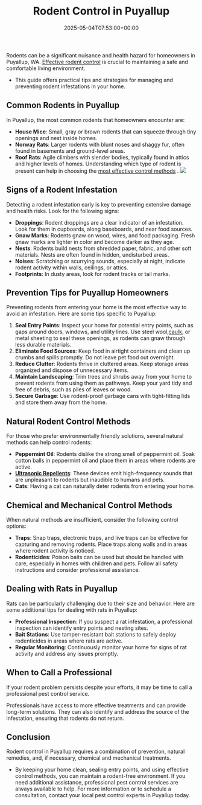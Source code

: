 ﻿---
layout: post
title: Rodent Control in Puyallup
date: '2025-05-04T07:53:00+00:00'
categories:
- Guide
- Mice
- Puyallup
- Rats
tags: []
slug: /rodent-control-in-puyallup/
lastmod: 2025-05-07T12:21:28+03:00
---

Rodents can be a significant nuisance and health hazard for homeowners in Puyallup, WA.
[Effective rodent control](https://pestpolicy.com/best-outdoor-rat-traps/)
is crucial to maintaining a safe and comfortable living environment.
- This guide offers practical tips and strategies for managing and preventing rodent infestations in your home.
## Common Rodents in Puyallup
In Puyallup, the most common rodents that homeowners encounter are:
- **House Mice**: Small, gray or brown rodents that can squeeze through tiny openings and nest inside homes.
- **Norway Rats**: Larger rodents with blunt noses and shaggy fur, often found in basements and ground-level areas.
- **Roof Rats**: Agile climbers with slender bodies, typically found in attics and higher levels of homes.
Understanding which type of rodent is present can help in choosing the
[most effective control methods](https://pestpolicy.com/best-rat-poison/)
.
![](/assets/img/03/Rodent-Control-in-Puyallup-300x181.jpg)
## Signs of a Rodent Infestation
Detecting a rodent infestation early is key to preventing extensive damage and health risks. Look for the following signs:
- **Droppings**: Rodent droppings are a clear indicator of an infestation. Look for them in cupboards, along baseboards, and near food sources.
- **Gnaw Marks**: Rodents gnaw on wood, wires, and food packaging. Fresh gnaw marks are lighter in color and become darker as they age.
- **Nests**: Rodents build nests from shredded paper, fabric, and other soft materials. Nests are often found in hidden, undisturbed areas.
- **Noises**: Scratching or scurrying sounds, especially at night, indicate rodent activity within walls, ceilings, or attics.
- **Footprints**: In dusty areas, look for rodent tracks or tail marks.
## Prevention Tips for Puyallup Homeowners
Preventing rodents from entering your home is the most effective way to avoid an infestation. Here are some tips specific to Puyallup:
1. **Seal Entry Points**: Inspect your home for potential entry points, such as gaps around doors, windows, and utility lines. Use steel wool,[caulk](https://pestpolicy.com/should-you-caulk-first-or-paint-first/), or metal sheeting to seal these openings, as rodents can gnaw through less durable materials.
2. **Eliminate Food Sources**: Keep food in airtight containers and clean up crumbs and spills promptly. Do not leave pet food out overnight.
3. **Reduce Clutter**: Rodents thrive in cluttered areas. Keep storage areas organized and dispose of unnecessary items.
4. **Maintain Landscaping**: Trim trees and shrubs away from your home to prevent rodents from using them as pathways. Keep your yard tidy and free of debris, such as piles of leaves or wood.
5. **Secure Garbage**: Use rodent-proof garbage cans with tight-fitting lids and store them away from the home.
## Natural Rodent Control Methods
For those who prefer environmentally friendly solutions, several natural methods can help control rodents:
- **Peppermint Oil**: Rodents dislike the strong smell of peppermint oil. Soak cotton balls in peppermint oil and place them in areas where rodents are active.
- [**Ultrasonic Repellents**](https://pestpolicy.com/best-ultrasonic-pest-repellers/): These devices emit high-frequency sounds that are unpleasant to rodents but inaudible to humans and pets.
- **Cats**: Having a cat can naturally deter rodents from entering your home.
## Chemical and Mechanical Control Methods
When natural methods are insufficient, consider the following control options:
- **Traps**: Snap traps, electronic traps, and live traps can be effective for capturing and removing rodents. Place traps along walls and in areas where rodent activity is noticed.
- **Rodenticides**: Poison baits can be used but should be handled with care, especially in homes with children and pets. Follow all safety instructions and consider professional assistance.
## Dealing with Rats in Puyallup
Rats can be particularly challenging due to their size and behavior. Here are some additional tips for dealing with rats in Puyallup:
- **Professional Inspection**: If you suspect a rat infestation, a professional inspection can identify entry points and nesting sites.
- **Bait Stations**: Use tamper-resistant bait stations to safely deploy rodenticides in areas where rats are active.
- **Regular Monitoring**: Continuously monitor your home for signs of rat activity and address any issues promptly.
## When to Call a Professional
If your rodent problem persists despite your efforts, it may be time to call a professional pest control service.

Professionals have access to more effective treatments and can provide long-term solutions. They can also identify and address the source of the infestation, ensuring that rodents do not return.
## Conclusion
Rodent control in Puyallup requires a combination of prevention, natural remedies, and, if necessary, chemical and mechanical treatments.
- By keeping your home clean, sealing entry points, and using effective control methods, you can maintain a rodent-free environment. If you need additional assistance, professional pest control services are always available to help.
For more information or to schedule a consultation, contact your local pest control experts in Puyallup today.